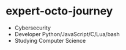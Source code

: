 # expert-octo-journey

- Cybersecurity
- Developer Python/JavaScript/C/Lua/bash
- Studying Computer Science
